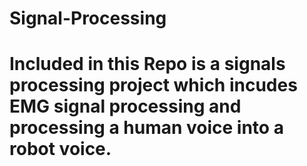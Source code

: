 # Signal-Processing
# Included in this Repo is a signals processing project which incudes EMG signal processing and processing a human voice into a robot voice. 
